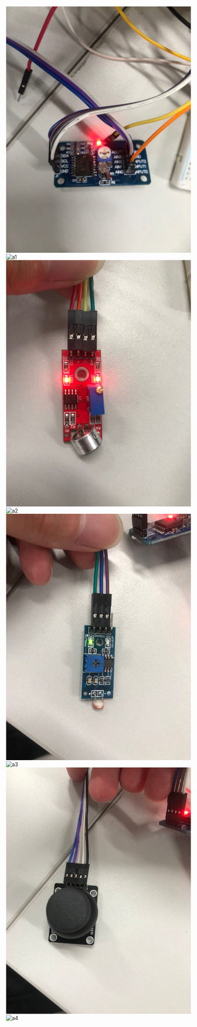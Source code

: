 ![](a1.png)![a1](https://user-images.githubusercontent.com/82360354/117787501-15b67c80-b279-11eb-81e3-a4256641bc7d.png)
![](a2.png)![a2](https://user-images.githubusercontent.com/82360354/117787567-26ff8900-b279-11eb-8d32-83989dfa9125.png)
![](a3.png)![a3](https://user-images.githubusercontent.com/82360354/117787612-3252b480-b279-11eb-8a99-3ae27881ba98.png)
![](a4.png)![a4](https://user-images.githubusercontent.com/82360354/117787639-38489580-b279-11eb-903a-a6ab9bd1b5cd.png)
